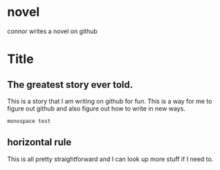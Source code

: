 # novel
connor writes a novel on github

Title
=======
## The greatest story ever told. 

This is a story that I am writing on github for fun. This is a way for me to figure out github and also figure out how to write in new ways. 

`monospace test`

horizontal rule 
---

This is all pretty straightforward and I can look up more stuff if I need to. 
